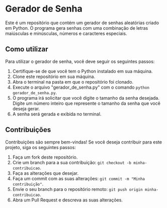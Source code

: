 <h1>Gerador de Senha</h1>

Este é um repositório que contém um gerador de senhas aleatórias criado em Python. O programa gera senhas com uma combinação de letras maiúsculas e minúsculas, números e caracteres especiais. 

<h2>Como utilizar</h2>

Para utilizar o gerador de senha, você deve seguir os seguintes passos:

1. Certifique-se de que você tem o Python instalado em sua máquina.
2. Clone este repositório em sua máquina.
3. Abra o terminal na pasta em que o repositório foi clonado.
4. Execute o arquivo "gerador_de_senha.py" com o comando `python gerador_de_senha.py`.
5. O programa irá solicitar que você digite o tamanho da senha desejada. Digite um número inteiro que represente o tamanho da senha que você deseja gerar.
6. A senha será gerada e exibida no terminal.

<h2>Contribuições</h2>

Contribuições são sempre bem-vindas! Se você deseja contribuir para este projeto, siga os seguintes passos:

1. Faça um fork deste repositório.
2. Crie um branch para a sua contribuição: `git checkout -b minha-contribuicao`.
3. Faça as alterações que desejar.
4. Faça um commit com as suas alterações: `git commit -m "Minha contribuição"`.
5. Envie o seu branch para o repositório remoto: `git push origin minha-contribuicao`.
6. Abra um Pull Request e descreva as suas alterações.
